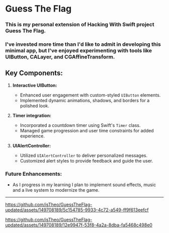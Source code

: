 # Guess The Flag

### This is my personal extension of Hacking With Swift project Guess The Flag.  
### I've invested more time than I'd like to admit in developing this minimal app, but I've enjoyed experimenting with tools like UIButton, CALayer, and CGAffineTransform.

## Key Components:

1. **Interactive UIButton:**
   - Enhanced user engagement with custom-styled `UIButton` elements.
   - Implemented dynamic animations, shadows, and borders for a polished look.

2. **Timer integration:**
   - Incorporated a countdown timer using Swift's `Timer` class.
   - Managed game progression and user time constraints for added experience.

3. **UIAlertController:**
   - Utilized `UIAlertController` to deliver personalized messages.
   - Customized alert styles to provide feedback and guide the user.
 


### Future Enhancements:
- As I progress in my learning I plan to implement sound effects, music and a live system to modernize the game.


---




https://github.com/isTheo/GuessTheFlag-updated/assets/149708189/5c154785-9933-4c72-a549-ff9f613eefcf




https://github.com/isTheo/GuessTheFlag-updated/assets/149708189/12e9947f-53f8-4a2a-8dba-fa5468c498e0








